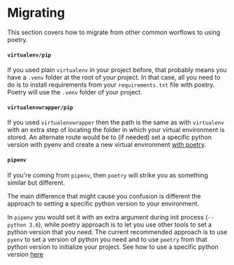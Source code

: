 # Migrating

This section covers how to migrate from other common worflows to using poetry.

#### `virtualenv/pip`
If you used plain `virtualenv` in your project before, that probably means you have a `.venv` folder at the root of your project. In that case, all you need to do is to install requirements from your `requirements.txt` file with poetry. Poetry will use the `.venv` folder of your project.

#### `virtualenvwrapper/pip`
If you used `virtualenvwrapper` then the path is the same as with `virtualenv` with an extra step of locating the folder in which your virtual environment is stored. An alternate route would be to (if needed) set a specific python version with pyenv and create a new virtual environment [with poetry](/basic-usage/).

#### `pipenv`
If you're coming from `pipenv`, then `poetry` will strike you as something similar but different.

The main difference that might cause you confusion is different the approach to setting a specific python version to your environment.

In `pipenv` you would set it with an extra argument during init process (`--python 3.6`), while poetry approach is to let you use other tools to set a python version that you need. The current recommended approach is to use `pyenv` to set a version of python you need and to use `poetry` from that python version to initialize your project. See how to use a specific python version [here](/basic-usage/#using-a-specific-python-version)
